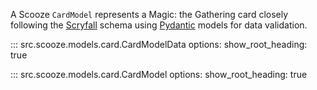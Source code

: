 A Scooze `CardModel` represents a Magic: the Gathering card closely following the
[Scryfall](https://scryfall.com/docs/api/cards) schema using [Pydantic](https://docs.pydantic.dev/latest/) models for
data validation.

::: src.scooze.models.card.CardModelData
    options:
        show_root_heading: true

::: src.scooze.models.card.CardModel
    options:
        show_root_heading: true

<!-- ::: src.scooze.models.cardparts -->
